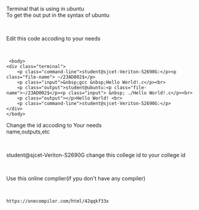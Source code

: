 Terminal that is using in ubuntu 
<br>
To get the out put in the syntax of ubuntu
<br>



<br>

Edit this code accoding to your needs

<br>

  
     <body>
    <div class="terminal">
        <p class="command-line">student@sjcet-Veriton-S2690G:</p><p class="file-name"> ~/23AD002$</p>
        <p class="input">&nbsp;gcc &nbsp;Hello World!.c</p><br>
        <p class="output">student@ubuntu:<p class="file-name">~/23AD002$</p><p class="input"> &nbsp; ./Hello World!.c</p><br>
        <p class="output"></p>Hello World! <br>
        <p class="command-line">student@sjcet-Veriton-S2690G:</p>
    </div>
    </body>

Change the id accoding to Your needs
<br>
name,outputs,etc

<br>

student@sjcet-Veriton-S2690G   change this college id to your college id 

<br>

Use this online complier(if ypu don't have any compiler)


<br>

    https://onecompiler.com/html/42qqkf33x


